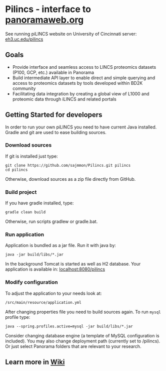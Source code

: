 # Pilincs - interface to [panoramaweb.org](http://www.panoramaweb.org)

See running piLINCS website on University of Cincinnati server:
[eh3.uc.edu/pilincs](http://eh3.uc.edu/pilincs)

## Goals

* Provide interface and seamless access to LINCS proteomics datasets (P100, GCP, etc.) available in Panorama
* Build intermediate API layer to enable direct and simple querying and access to proteomics datasets by tools developed within BD2K community
* Facilitating data integration by creating a global view of L1000 and proteomic data through iLINCS and related portals

## Getting Started for developers

In order to run your own piLINCS you need to have current Java installed. Gradle and git are used to ease building sources.

### Download sources

If git is installed just type:

```
git clone https://github.com/sajmmon/Pilincs.git pilincs
cd pilincs
```
Otherwise, download sources as a zip file directly from GitHub.

### Build project

If you have gradle installed, type:
```
gradle clean build
```
Otherwise, run scripts gradlew or gradle.bat.

### Run application

Application is bundled as a jar file. Run it with java by:
```
java -jar build/libs/*.jar
```

In the background Tomcat is started as well as H2 database. Your application is available in:
[localhost:8080/pilincs](http://www.localhost:8080/pilincs)

### Modify configuration

 To adjust the application to your needs look at:
 ```
 /src/main/resource/application.yml
 ```
 After changing properties file you need to build sources again. To run `mysql` profile type: 
 
 ```
 java --spring.profiles.active=mysql -jar build/libs/*.jar
 ```
 Consider changing database engine (a template of MySQL configuration is included). You may also change deployment path (currently set to /pilincs). Or just select Panorama folders that are relevant to your research.
 
 ## Learn more in [Wiki](https://github.com/sajmmon/Pilincs/wiki)
